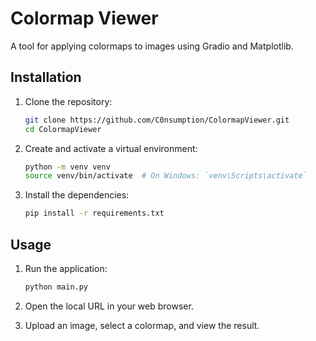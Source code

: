 # Colormap Viewer

A tool for applying colormaps to images using Gradio and Matplotlib.

## Installation

1. Clone the repository:
    ```sh
    git clone https://github.com/C0nsumption/ColormapViewer.git
    cd ColormapViewer
    ```

2. Create and activate a virtual environment:
    ```sh
    python -m venv venv
    source venv/bin/activate  # On Windows: `venv\Scripts\activate`
    ```

3. Install the dependencies:
    ```sh
    pip install -r requirements.txt
    ```

## Usage

1. Run the application:
    ```sh
    python main.py
    ```

2. Open the local URL in your web browser.

3. Upload an image, select a colormap, and view the result.